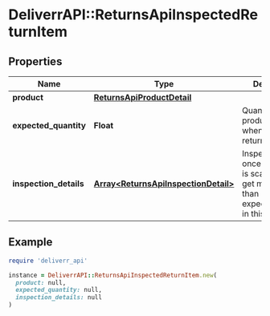 # DeliverrAPI::ReturnsApiInspectedReturnItem

## Properties

| Name | Type | Description | Notes |
| ---- | ---- | ----------- | ----- |
| **product** | [**ReturnsApiProductDetail**](ReturnsApiProductDetail.md) |  |  |
| **expected_quantity** | **Float** | Quantity of product send when creating return order. |  |
| **inspection_details** | [**Array&lt;ReturnsApiInspectionDetail&gt;**](ReturnsApiInspectionDetail.md) | Inspection details once the product is scan you can get more or less than expectedQuantity in this payload. |  |

## Example

```ruby
require 'deliverr_api'

instance = DeliverrAPI::ReturnsApiInspectedReturnItem.new(
  product: null,
  expected_quantity: null,
  inspection_details: null
)
```

